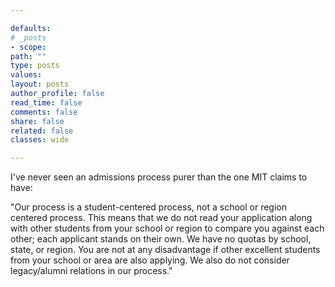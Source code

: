 ```yaml
---

defaults:
# _posts
- scope:
path: ""
type: posts
values:
layout: posts
author_profile: false
read_time: false
comments: false
share: false
related: false
classes: wide

---
```


I've never seen an admissions process purer than the one MIT claims to have:

"Our process is a student-centered process, not a school or region centered process. This means that we do not read your application along with other students from your school or region to compare you against each other; each applicant stands on their own. We have no quotas by school, state, or region. You are not at any disadvantage if other excellent students from your school or area are also applying. We also do not consider legacy/alumni relations in our process."